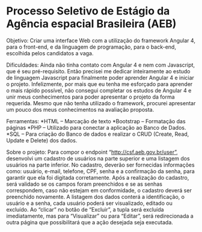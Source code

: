 # Processo Seletivo de Estágio da Agência espacial Brasileira (AEB)

Objetivo:
Criar uma interface Web com a utilização do framework Angular 4, para o front-end, e da linguagem de programação, para o back-end, escolhida pelos candidatos a vaga.

Dificuldades:
Ainda não tinha contato com Angular 4 e nem com Javascript, que é seu pré-requisito. Então precisei me dedicar inteiramente ao estudo de linguagem Javascript para finalmente poder aprender Angular 4 e iniciar o projeto. 
Infelizmente, por mais que eu tenha me esforçado para aprender o mais rápido possível, não consegui completar os estudos de Angular 4 e unir meus conhecimentos para poder apresentar o projeto da forma requerida.
Mesmo que não tenha utilizado o framework, procurei apresentar um pouco dos meus conhecimentos na avaliação proposta.

Ferramentas:
*HTML – Marcação de texto
*Bootstrap – Formatação das páginas
*PHP – Utilizado para conectar a aplicação ao Banco de Dados.
*SQL – Para criação do Banco de dados e realizar o CRUD (Create, Read, Update e Delete) dos dados.

Sobre o projeto:
	Para compor o endpoint “http://csf.aeb.gov.br/user”, desenvolvi um cadastro de usuários na parte superior e uma listagem dos usuários na parte inferior. 
	No cadastro, deverão ser fornecidas informações como: usuário, e-mail, telefone, CPF, senha e a confirmação da senha, para garantir que ela foi digitada corretamente. Após a realização do cadastro, será validado se os campos foram preenchidos e se as senhas correspondem, caso não estejam em conformidade, o cadastro deverá ser preenchido novamente. 
	A listagem dos dados conterá a identificação, o usuário e a senha, cada usuário poderá ser visualizado, editado ou excluído. Ao “clicar” no botão de “Excluir”, a tupla será excluída imediatamente, mas para “Visualizar” ou para “Editar”, será redirecionada a outra página que possibilitará que a ação desejada seja executada.
